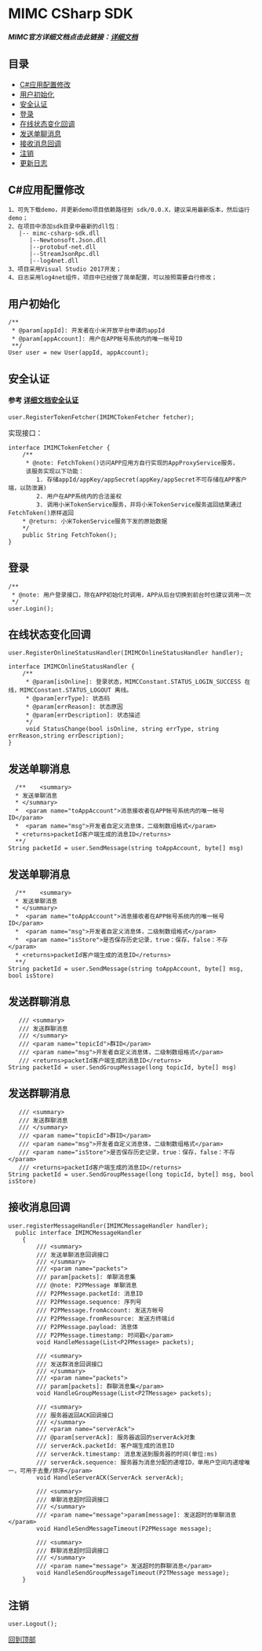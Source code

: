 # MIMC CSharp SDK

##### MIMC官方详细文档点击此链接：[详细文档](https://github.com/Xiaomi-mimc/operation-manual)

## 目录
* [C#应用配置修改](#C#应用配置修改)
* [用户初始化](#用户初始化)
* [安全认证](#安全认证)
* [登录](#登录)
* [在线状态变化回调](#在线状态变化回调)
* [发送单聊消息](#发送单聊消息)
* [接收消息回调](#接收消息回调)
* [注销](#注销)
* [更新日志](https://github.com/Xiaomi-mimc/mimc-csharp-sdk/blob/master/sdk/UPDATE.md)
## C#应用配置修改
```
1、可先下载demo，并更新demo项目依赖路径到 sdk/0.0.X，建议采用最新版本，然后运行demo；
2、在项目中添加sdk目录中最新的dll包：
   |-- mimc-csharp-sdk.dll
      |--Newtonsoft.Json.dll
      |--protobuf-net.dll
      |--StreamJsonRpc.dll
      |--log4net.dll
3、项目采用Visual Studio 2017开发；
4、日志采用log4net组件，项目中已经做了简单配置，可以按照需要自行修改；
```

## 用户初始化

``` 
/**
 * @param[appId]: 开发者在小米开放平台申请的appId
 * @param[appAccount]: 用户在APP帐号系统内的唯一帐号ID
 **/
User user = new User(appId, appAccount);
```

## 安全认证
#### 参考 [详细文档安全认证](https://github.com/Xiaomi-mimc/operation-manual/blob/master/README.md#%E5%AE%89%E5%85%A8%E8%AE%A4%E8%AF%81) 
``` 
user.RegisterTokenFetcher(IMIMCTokenFetcher fetcher); 
```
实现接口：
```
interface IMIMCTokenFetcher {
	/**	 
	 * @note: FetchToken()访问APP应用方自行实现的AppProxyService服务，
	 该服务实现以下功能：
		1. 存储appId/appKey/appSecret(appKey/appSecret不可存储在APP客户端，以防泄漏)
		2. 用户在APP系统内的合法鉴权
		3. 调用小米TokenService服务，并将小米TokenService服务返回结果通过FetchToken()原样返回
	* @return: 小米TokenService服务下发的原始数据
	*/
	public String FetchToken();
}
```

## 登录

``` 
/**
 * @note: 用户登录接口，除在APP初始化时调用，APP从后台切换到前台时也建议调用一次
 */ 
user.Login();
```

## 在线状态变化回调

``` 
user.RegisterOnlineStatusHandler(IMIMCOnlineStatusHandler handler);

interface IMIMCOnlineStatusHandler {
    /**
　　　* @param[isOnline]: 登录状态，MIMCConstant.STATUS_LOGIN_SUCCESS 在线，MIMCConstant.STATUS_LOGOUT 离线。
　　　* @param[errType]: 状态码
　　　* @param[errReason]: 状态原因
　　　* @param[errDescription]: 状态描述
     */
     void StatusChange(bool isOnline, string errType, string errReason,string errDescription);
}
```

## 发送单聊消息

```  
  /**	 <summary>
  * 发送单聊消息
  * </summary>
  *  <param name="toAppAccount">消息接收者在APP帐号系统内的唯一帐号ID</param>
  *  <param name="msg">开发者自定义消息体，二级制数组格式</param>
  * <returns>packetId客户端生成的消息ID</returns>
  **/
String packetId = user.SendMessage(string toAppAccount, byte[] msg)
```
## 发送单聊消息

```  
  /**	 <summary>
  * 发送单聊消息
  * </summary>
  *  <param name="toAppAccount">消息接收者在APP帐号系统内的唯一帐号ID</param>
  *  <param name="msg">开发者自定义消息体，二级制数组格式</param>
  *  <param name="isStore">是否保存历史记录，true：保存，false：不存</param>
  * <returns>packetId客户端生成的消息ID</returns>
  **/
String packetId = user.SendMessage(string toAppAccount, byte[] msg, bool isStore)
```
## 发送群聊消息

```  
   /// <summary>
   /// 发送群聊消息
   /// </summary>
   /// <param name="topicId">群ID</param>
   /// <param name="msg">开发者自定义消息体，二级制数组格式</param>
   /// <returns>packetId客户端生成的消息ID</returns>
String packetId = user.SendGroupMessage(long topicId, byte[] msg)

```
## 发送群聊消息

```  
   /// <summary>
   /// 发送群聊消息
   /// </summary>
   /// <param name="topicId">群ID</param>
   /// <param name="msg">开发者自定义消息体，二级制数组格式</param>
   /// <param name="isStore">是否保存历史记录，true：保存，false：不存</param>
   /// <returns>packetId客户端生成的消息ID</returns>
String packetId = user.SendGroupMessage(long topicId, byte[] msg, bool isStore)

```

## 接收消息回调

```  
user.registerMessageHandler(IMIMCMessageHandler handler);
  public interface IMIMCMessageHandler
    {
        /// <summary>
        /// 发送单聊消息回调接口
        /// </summary>
        /// <param name="packets"> 
        /// param[packets]: 单聊消息集
        /// @note: P2PMessage 单聊消息
        /// P2PMessage.packetId: 消息ID
        /// P2PMessage.sequence: 序列号
        /// P2PMessage.fromAccount: 发送方帐号
        /// P2PMessage.fromResource: 发送方终端id
        /// P2PMessage.payload: 消息体
        /// P2PMessage.timestamp: 时间戳</param>
        void HandleMessage(List<P2PMessage> packets);
        
        /// <summary>
        /// 发送群消息回调接口
        /// </summary>
        /// <param name="packets"> 
        /// param[packets]: 群聊消息集</param>
        void HandleGroupMessage(List<P2TMessage> packets);

        /// <summary>
        /// 服务器返回ACK回调接口
        /// </summary>
        /// <param name="serverAck">
        /// @param[serverAck]: 服务器返回的serverAck对象
        /// serverAck.packetId: 客户端生成的消息ID
        /// serverAck.timestamp: 消息发送到服务器的时间(单位:ms)
        /// serverAck.sequence: 服务器为消息分配的递增ID，单用户空间内递增唯一，可用于去重/排序</param>
        void HandleServerACK(ServerAck serverAck);

        /// <summary>
        /// 单聊消息超时回调接口
        /// </summary>
        /// <param name="message">param[message]: 发送超时的单聊消息</param>
        void HandleSendMessageTimeout(P2PMessage message);
        
        /// <summary>
        /// 群聊消息超时回调接口
        /// </summary>
        /// <param name="message"> 发送超时的群聊消息</param>
        void HandleSendGroupMessageTimeout(P2TMessage message);
    }
```

## 注销

```  
user.Logout();
```

[回到顶部](#readme)




